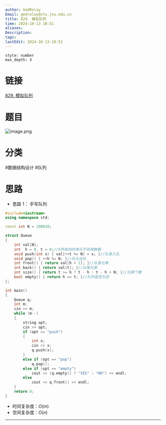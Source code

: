 ```yaml
---
author: GedRelay
Email: gedrelay@stu.jnu.edu.cn
title: 829. 模拟队列
time: 2024-10-13 10:51
aliases: 
Description: 
tags: 
lastEdit: 2024-10-13-10:52
---
```


```toc
style: number
max_depth: 3
```

# 链接
[829. 模拟队列](https://www.acwing.com/problem/content/831/) 

# 题目
![image.png](https://ged-pic-bed.oss-cn-guangzhou.aliyuncs.com/img/202410131051761.png)


# 分类
#数据结构设计 #队列 

# 思路
- 思路 1：
手写队列


```cpp
#include<iostream>
using namespace std;

const int N = 100010;

struct Queue
{
	int val[N];
	int  h = 0, t = 0;//h所指向的单元不存放数据
	void push(int x) { val[++t %= N] = x; }//队尾入队
	void pop() { ++h %= N; }//队头出队
	int front() { return val[h + 1]; }//队首元素
	int back() { return val[t]; }//队尾元素
	int size() { return t >= h ? t - h : t - h + N; }//元素个数
	bool empty() { return h == t; }//队列是否为空
};

int main()
{
	Queue q;
	int m;
	cin >> m;
	while (m--)
	{
		string opt;
		cin >> opt;
		if (opt == "push")
		{
			int x;
			cin >> x;
			q.push(x);
		}
		else if (opt == "pop")
			q.pop();
		else if (opt == "empty")
			cout << (q.empty() ? "YES" : "NO") << endl;
		else
			cout << q.front() << endl;
	}
	return 0;
}
```


- 时间复杂度：${O\left( m \right)  }$ 
- 空间复杂度：${O\left( n \right)  }$ 


---

